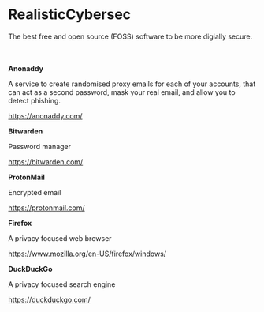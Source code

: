 # RealisticCybersec

The best free and open source (FOSS) software to be more digially secure.
<br >
<br >
<br >

**Anonaddy**

A service to create randomised proxy emails for each of your accounts, that can act as a second password, mask your real email, and allow you to detect phishing.

https://anonaddy.com/

**Bitwarden**

Password manager

https://bitwarden.com/


**ProtonMail**

Encrypted email

https://protonmail.com/

**Firefox**

A privacy focused web browser

https://www.mozilla.org/en-US/firefox/windows/

**DuckDuckGo**

A privacy focused search engine

https://duckduckgo.com/
